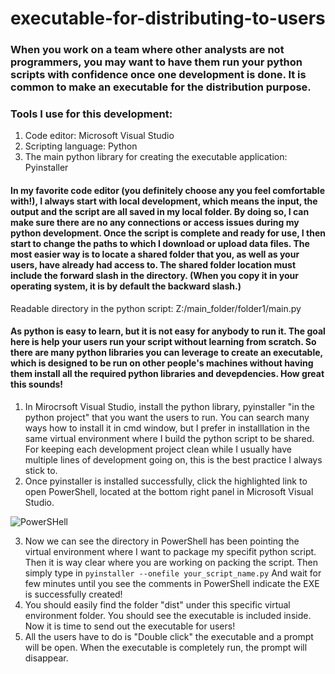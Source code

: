# executable-for-distributing-to-users

### When you work on a team where other analysts are not programmers, you may want to have them run your python scripts with confidence once one development is done. It is common to make an executable for the distribution purpose.
### Tools I use for this development:
1. Code editor: Microsoft Visual Studio
2. Scripting language: Python
3. The main python library for creating the executable application: Pyinstaller

#### In my favorite code editor (you definitely choose any you feel comfortable with!), I always start with local development, which means the input, the output and the script are all saved in my local folder. By doing so, I can make sure there are no any connections or access issues during my python development. Once the script is complete and ready for use, I then start to change the paths to which I download or upload data files. The most easier way is to locate a shared folder that you, as well as your users, have already had access to. The shared folder location must include the forward slash in the directory. (When you copy it in your operating system, it is by default the backward slash.)
Readable directory in the python script: Z:/main_folder/folder1/main.py
#### As python is easy to learn, but it is not easy for anybody to run it. The goal here is help your users run your script without learning from scratch. So there are many python libraries you can leverage to create an executable, which is designed to be run on other people's machines without having them install all the required python libraries and devepdencies. How great this sounds! 
1. In Mirocrsoft Visual Studio, install the python library, pyinstaller "in the python project" that you want the users to run. You can search many ways how to install it in cmd window, but I prefer in installlation in the same virtual environment where I build the python script to be shared. For keeping each development project clean while I usually have multiple lines of development going on, this is the best practice I always stick to.
2. Once pyinstaller is installed successfully, click the highlighted link to open PowerShell, located at the bottom right panel in Microsoft Visual Studio.
   
![PowerSHell](https://github.com/JuilienH/executable-for-distributing-to-users/assets/22305109/da539f9f-dc60-4662-bf4b-0e8ccfce45f2)


3. Now we can see the directory in PowerShell has been pointing the virtual environment where I want to package my specifit python script. Then it is way clear where you are working on packing the script. Then simply type in ```pyinstaller --onefile your_script_name.py``` And wait for few minutes until you see the comments in PowerShell indicate the EXE is successfully created!
4. You should easily find the folder "dist" under this specific virtual environment folder. You should see the executable is included inside. Now it is time to send out the executable for users!
5. All the users have to do is "Double click" the executable and a prompt will be open. When the executable is completely run, the prompt will disappear. 
